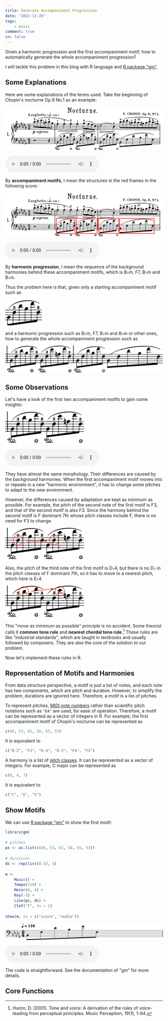 ```yaml
---
title: Generate Accompaniment Progression
date: "2021-11-26"
tags:
    - music
comment: true
cn: false
---
```



Given a harmonic progression and the first accompaniment motif, how to automatically generate the whole accompaniment progression?

I will tackle this problem in this blog with R language and [R package "gm"](https://github.com/flujoo/gm).


## Some Explanations

Here are some explanations of the terms used. Take the beginning of Chopin's nocturne Op.9 No.1 as an example:

![](pics/nocturne.png)

<audio controls>
  <source src="audio/nocturne.mp3" type="audio/mpeg">
</audio>

By **accompaniment motifs**, I mean the structures in the red frames in the following score:

![](pics/motifs.png)

<audio controls>
  <source src="audio/accompaniment.mp3" type="audio/mpeg">
</audio>

By **harmonic progression**, I mean the sequence of the background harmonies behind these accompaniment motifs, which is B♭m, F7, B♭m and B♭m.

Thus the problem here is that, given only a starting accompaniment motif such as

![](pics/motif.png)

and a harmonic progression such as B♭m, F7, B♭m and B♭m or other ones, how to generate the whole accompaniment progression such as

![](pics/accompaniment.png)


## Some Observations

Let's have a look of the first two accompaniment motifs to gain some insights:

![](pics/two.png)

<audio controls>
  <source src="audio/two.mp3" type="audio/mpeg">
</audio>

They have almost the same morphology. Their differences are caused by the background harmonies. When the first accompaniment motif moves into or repeats in a new "harmonic environment", it has to change some pitches to adapt to the new environment.

However, the differences caused by adaptation are kept as minimum as possible. For example, the pitch of the second note of the first motif is F3, and that of the second motif is also F3. Since the harmony behind the second motif is F dominant 7th whose pitch classes include F, there is no need for F3 to change.

![](pics/f3.png)

Also, the pitch of the third note of the first motif is D♭4, but there is no D♭ in the pitch classes of F dominant 7th, so it has to move to a nearest pitch, which here is E♭4.

![](pics/d_flat_4.png)

This "move as minimum as possible" principle is no accident. Some theorist calls it **common tone rule** and **nearest chordal tone rule**.[^1] These rules are like "industrial standards", which are taught in textbooks and usually followed by composers. They are also the core of the solution to our problem.

Now let's implement these rules in R.


## Representation of Motifs and Harmonies

From data structure perspective, a motif is just a list of notes, and each note has two components, which are pitch and duration. However, to simplify the problem, durations are ignored here. Therefore, a motif is a list of pitches.

To represent pitches, [MIDI note numbers](https://en.wikipedia.org/wiki/Scientific_pitch_notation#Table_of_note_frequencies) rather than scientific pitch notations such as `"E4"` are used, for ease of operation. Therefore, a motif can be represented as a vector of integers in R. For example, the first accompaniment motif of Chopin's nocturne can be represented as

```r
c(46, 53, 61, 58, 65, 53)
```

It is equivalent to

```r
c("B-2", "F3", "D-4", "B-3", "F4", "F3")
```

A harmony is a list of [pitch classes](https://en.wikipedia.org/wiki/Pitch_class#Other_ways_to_label_pitch_classes). It can be represented as a vector of integers. For example, C major can be represented as

```r
c(0, 4, 7)
```

It is equivalent to

```r
c("C", "E", "G")
```


## Show Motifs

We can use [R package "gm"](https://github.com/flujoo/gm) to show the first motif:

```r
library(gm)

# pitches
ps <- as.list(c(46, 53, 61, 58, 65, 53))

# durations
ds <- rep(list(0.5), 6)

m <-
    Music() +
    Tempo(110) +
    Meter(6, 4) +
    Key(-5) +
    Line(ps, ds) + 
    Clef("F", to = 1)

show(m, to = c("score", "audio"))
```

![](pics/gm.png)

<audio controls>
  <source src="audio/gm.mp3" type="audio/mpeg">
</audio>

The code is straightforward. See the documentation of "gm" for more details.


## Core Functions



[^1]: Huron, D. (2001). Tone and voice: A derivation of the rules of voice-leading from perceptual principles. Music Perception, 19(1), 1-64.
